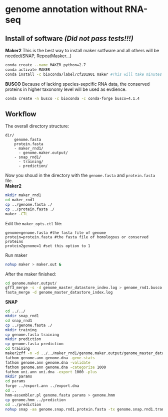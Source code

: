 # genome annotation without RNA-seq
## Install of software *(Did not pass tests!!!)*
**Maker2**
This is the best way to install maker sotfware and all others will be needed(SNAP, RepeatMasker...)
``` bash
conda create --name MAKER python=2.7
conda activate MAKER
conda install -c bioconda/label/cf201901 maker #This will take minutes to hours depend on your web connection.
```
**BUSCO**
Because of lacking species-sepcific RNA data, the conserved proteins in higher taxonomy level will be used as evdience.
``` bash
conda create -n busco -c bioconda -c conda-forge busco=4.1.4
```

## Workflow
The overall directory structure:
```
dir/
    genome.fasta
    protein.fasta
    - maker_rnd1/
      - genome.maker.output/
    - snap_rnd1/
      - training/
      - prediction/
```
Now you shoud in the directory with the `genome.fasta` and `protein.fasta` file.  
**Maker2**
``` bash
mkdir maker_rnd1
cd maker_rnd1
cp ../genome.fasta ./
cp ../protein.fasta ./
maker -CTL
```
Edit the `maker_opts.ctl` file:
```
genome=genome.fasta #the fasta file of genome
protein=protein.fasta #the fasta file of homologous or conserved proteins
protein2genome=1 #set this option to 1
```
Run maker
``` bash
nohup maker > maker.out &
```
After the maker finished:
``` bash
cd genome.maker.output/
gff3_merge -s -d genome_master_datastore_index.log > genome_rnd1.busco.maker.gff
fasta_merge -d genome_master_datastore_index.log
```
**SNAP**
``` bash
cd ../../
mkdir snap_rnd1
cd snap_rnd1
cp ../genome.fasta ./
mkdir training
cp genome.fasta training
mkdir prediction
cp genome.fasta prediction
cd training
maker2zff -n -d ../../maker_rnd1/genome.maker.output/genome_master_datastore_index.log
fathom genome.ann genome.dna -gene-stats 
fathom genome.ann genome.dna -validate
fathom genome.ann genome.dna -categorize 1000
fathom uni.ann uni.dna -export 1000 -plus
mkdir params
cd params
forge ../export.ann ../export.dna
cd ..
hmm-assembler.pl genome.fasta params > genome.hmm
cp genome.hmm ../prediction
cd ../prediction
nohup snap -aa genome.snap.rnd1.protein.fasta -tx genome.snap.rnd1.transcripts.fasta -name snap Am_genome.hmm genome.fasta -gff > genome.snap.rnd1.gff &
```

